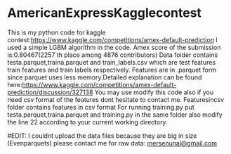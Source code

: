 # AmericanExpressKagglecontest
This is my python code for kaggle contest:https://www.kaggle.com/competitions/amex-default-prediction
I used a simple LGBM algorithm in the code. Amex score of the submission is:0.80467(2257 th place among 4876 contributors)
Data folder contains testa.parquet,traina.parquet and train_labels.csv which are test features train features and train labels respectively.
Features are in .parquet form since parquet uses less memory.Detailed explanation can be found here:https://www.kaggle.com/competitions/amex-default-prediction/discussion/327138
You may use modify this code also if you need csv format of the features dont hesitate to contact me.
Featuresincsv folder contains features in csv format
For running training.py put testa.parquet,traina.parquet and training.py in the same folder also modify the line 22 according to your current working directory.


#EDIT:
I couldnt upload the data files because they are big in size (Evenparquets) please contact me for raw data: mersenunal@gmail.com

